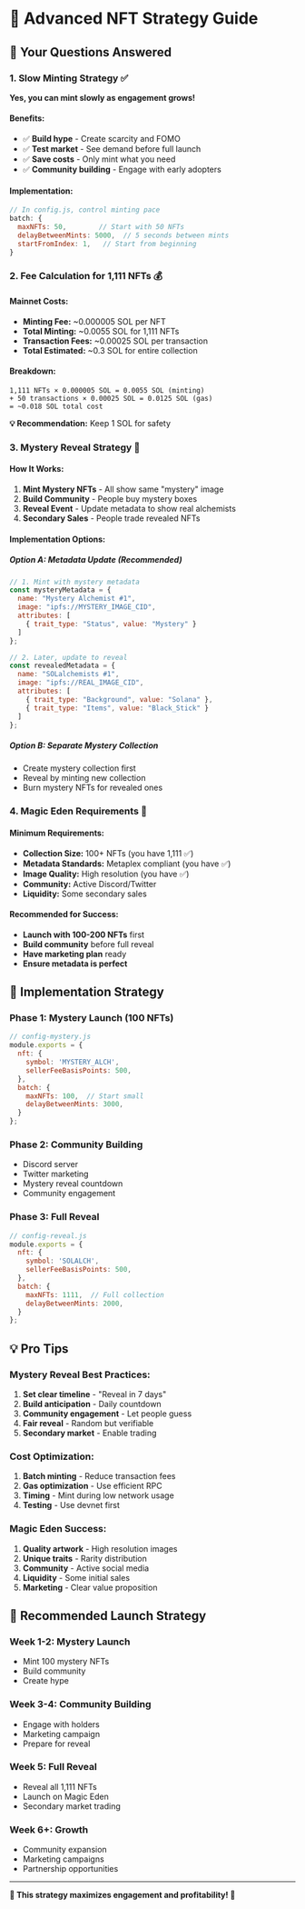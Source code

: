 # 🧪 Advanced NFT Strategy Guide

## 🎯 Your Questions Answered

### 1. **Slow Minting Strategy** ✅
**Yes, you can mint slowly as engagement grows!**

#### **Benefits:**
- ✅ **Build hype** - Create scarcity and FOMO
- ✅ **Test market** - See demand before full launch
- ✅ **Save costs** - Only mint what you need
- ✅ **Community building** - Engage with early adopters

#### **Implementation:**
```javascript
// In config.js, control minting pace
batch: {
  maxNFTs: 50,        // Start with 50 NFTs
  delayBetweenMints: 5000,  // 5 seconds between mints
  startFromIndex: 1,   // Start from beginning
}
```

### 2. **Fee Calculation for 1,111 NFTs** 💰

#### **Mainnet Costs:**
- **Minting Fee:** ~0.000005 SOL per NFT
- **Total Minting:** ~0.0055 SOL for 1,111 NFTs
- **Transaction Fees:** ~0.00025 SOL per transaction
- **Total Estimated:** ~0.3 SOL for entire collection

#### **Breakdown:**
```
1,111 NFTs × 0.000005 SOL = 0.0055 SOL (minting)
+ 50 transactions × 0.00025 SOL = 0.0125 SOL (gas)
= ~0.018 SOL total cost
```

**💡 Recommendation:** Keep 1 SOL for safety

### 3. **Mystery Reveal Strategy** 🔮

#### **How It Works:**
1. **Mint Mystery NFTs** - All show same "mystery" image
2. **Build Community** - People buy mystery boxes
3. **Reveal Event** - Update metadata to show real alchemists
4. **Secondary Sales** - People trade revealed NFTs

#### **Implementation Options:**

##### **Option A: Metadata Update (Recommended)**
```javascript
// 1. Mint with mystery metadata
const mysteryMetadata = {
  name: "Mystery Alchemist #1",
  image: "ipfs://MYSTERY_IMAGE_CID",
  attributes: [
    { trait_type: "Status", value: "Mystery" }
  ]
};

// 2. Later, update to reveal
const revealedMetadata = {
  name: "SOLalchemists #1",
  image: "ipfs://REAL_IMAGE_CID",
  attributes: [
    { trait_type: "Background", value: "Solana" },
    { trait_type: "Items", value: "Black_Stick" }
  ]
};
```

##### **Option B: Separate Mystery Collection**
- Create mystery collection first
- Reveal by minting new collection
- Burn mystery NFTs for revealed ones

### 4. **Magic Eden Requirements** 🎯

#### **Minimum Requirements:**
- **Collection Size:** 100+ NFTs (you have 1,111 ✅)
- **Metadata Standards:** Metaplex compliant (you have ✅)
- **Image Quality:** High resolution (you have ✅)
- **Community:** Active Discord/Twitter
- **Liquidity:** Some secondary sales

#### **Recommended for Success:**
- **Launch with 100-200 NFTs** first
- **Build community** before full reveal
- **Have marketing plan** ready
- **Ensure metadata is perfect**

## 🚀 Implementation Strategy

### **Phase 1: Mystery Launch (100 NFTs)**
```javascript
// config-mystery.js
module.exports = {
  nft: {
    symbol: 'MYSTERY_ALCH',
    sellerFeeBasisPoints: 500,
  },
  batch: {
    maxNFTs: 100,  // Start small
    delayBetweenMints: 3000,
  }
};
```

### **Phase 2: Community Building**
- Discord server
- Twitter marketing
- Mystery reveal countdown
- Community engagement

### **Phase 3: Full Reveal**
```javascript
// config-reveal.js
module.exports = {
  nft: {
    symbol: 'SOLALCH',
    sellerFeeBasisPoints: 500,
  },
  batch: {
    maxNFTs: 1111,  // Full collection
    delayBetweenMints: 2000,
  }
};
```

## 💡 Pro Tips

### **Mystery Reveal Best Practices:**
1. **Set clear timeline** - "Reveal in 7 days"
2. **Build anticipation** - Daily countdown
3. **Community engagement** - Let people guess
4. **Fair reveal** - Random but verifiable
5. **Secondary market** - Enable trading

### **Cost Optimization:**
1. **Batch minting** - Reduce transaction fees
2. **Gas optimization** - Use efficient RPC
3. **Timing** - Mint during low network usage
4. **Testing** - Use devnet first

### **Magic Eden Success:**
1. **Quality artwork** - High resolution images
2. **Unique traits** - Rarity distribution
3. **Community** - Active social media
4. **Liquidity** - Some initial sales
5. **Marketing** - Clear value proposition

## 🎯 Recommended Launch Strategy

### **Week 1-2: Mystery Launch**
- Mint 100 mystery NFTs
- Build community
- Create hype

### **Week 3-4: Community Building**
- Engage with holders
- Marketing campaign
- Prepare for reveal

### **Week 5: Full Reveal**
- Reveal all 1,111 NFTs
- Launch on Magic Eden
- Secondary market trading

### **Week 6+: Growth**
- Community expansion
- Marketing campaigns
- Partnership opportunities

---

**🎉 This strategy maximizes engagement and profitability! 🚀**
